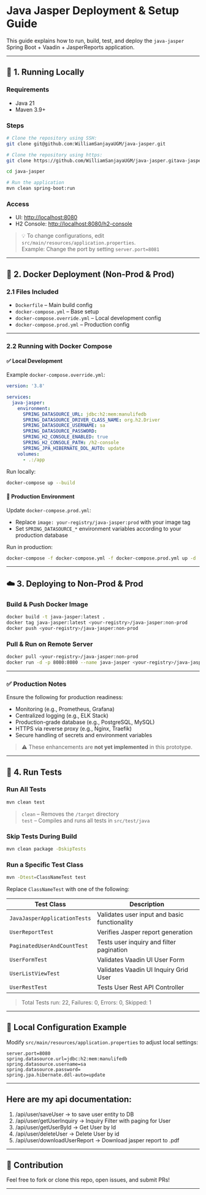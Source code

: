 # Java Jasper Deployment & Setup Guide

This guide explains how to run, build, test, and deploy the `java-jasper` Spring Boot + Vaadin + JasperReports application.

---

## 🚀 1. Running Locally

### Requirements

- Java 21
- Maven 3.9+

### Steps

```bash
# Clone the repository using SSH:
git clone git@github.com:WilliamSanjayaUGM/java-jasper.git

# Clone the repository using https:
git clone https://github.com/WilliamSanjayaUGM/java-jasper.gitava-jasper.git

cd java-jasper

# Run the application
mvn clean spring-boot:run
```

### Access

- UI: [http://localhost:8080](http://localhost:8080)
- H2 Console: [http://localhost:8080/h2-console](http://localhost:8080/h2-console)

> 💡 To change configurations, edit `src/main/resources/application.properties`.\
> Example: Change the port by setting `server.port=8081`

---

## 🐳 2. Docker Deployment (Non-Prod & Prod)

### 2.1 Files Included

- `Dockerfile` – Main build config
- `docker-compose.yml` – Base setup
- `docker-compose.override.yml` – Local development config
- `docker-compose.prod.yml` – Production config

---

### 2.2 Running with Docker Compose

#### ✅ Local Development

Example `docker-compose.override.yml`:

```yaml
version: '3.8'

services:
  java-jasper:
    environment:
      SPRING_DATASOURCE_URL: jdbc:h2:mem:manulifedb
      SPRING_DATASOURCE_DRIVER_CLASS_NAME: org.h2.Driver
      SPRING_DATASOURCE_USERNAME: sa
      SPRING_DATASOURCE_PASSWORD:
      SPRING_H2_CONSOLE_ENABLED: true
      SPRING_H2_CONSOLE_PATH: /h2-console
      SPRING_JPA_HIBERNATE_DDL_AUTO: update
    volumes:
      - .:/app
```

Run locally:

```bash
docker-compose up --build
```

#### 🚀 Production Environment

Update `docker-compose.prod.yml`:

- Replace `image: your-registry/java-jasper:prod` with your image tag
- Set `SPRING_DATASOURCE_*` environment variables according to your production database

Run in production:

```bash
docker-compose -f docker-compose.yml -f docker-compose.prod.yml up -d
```

---

## ☁️ 3. Deploying to Non-Prod & Prod

### Build & Push Docker Image

```bash
docker build -t java-jasper:latest .
docker tag java-jasper:latest <your-registry>/java-jasper:non-prod
docker push <your-registry>/java-jasper:non-prod
```

### Pull & Run on Remote Server

```bash
docker pull <your-registry>/java-jasper:non-prod
docker run -d -p 8080:8080 --name java-jasper <your-registry>/java-jasper:non-prod
```

---

### ✅ Production Notes

Ensure the following for production readiness:

- Monitoring (e.g., Prometheus, Grafana)
- Centralized logging (e.g., ELK Stack)
- Production-grade database (e.g., PostgreSQL, MySQL)
- HTTPS via reverse proxy (e.g., Nginx, Traefik)
- Secure handling of secrets and environment variables

> ⚠️ These enhancements are **not yet implemented** in this prototype.

---

## 🧪 4. Run Tests

### Run All Tests

```bash
mvn clean test
```

> `clean` – Removes the `/target` directory\
> `test` – Compiles and runs all tests in `src/test/java`

### Skip Tests During Build

```bash
mvn clean package -DskipTests
```

### Run a Specific Test Class

```bash
mvn -Dtest=ClassNameTest test
```

Replace `ClassNameTest` with one of the following:

| Test Class                   | Description                                  |
| ---------------------------- | -------------------------------------------- |
| `JavaJasperApplicationTests` | Validates user input and basic functionality |
| `UserReportTest`             | Verifies Jasper report generation            |
| `PaginatedUserAndCountTest`  | Tests user inquiry and filter pagination     |
| `UserFormTest`               | Validates Vaadin UI User Form                |
| `UserListViewTest`           | Validates Vaadin UI Inquiry Grid User        |
| `UserRestTest`               | Tests User Rest API Controller               |

> Total Tests run: 22, Failures: 0, Errors: 0, Skipped: 1
---

## 📁 Local Configuration Example

Modify `src/main/resources/application.properties` to adjust local settings:

```properties
server.port=8080
spring.datasource.url=jdbc:h2:mem:manulifedb
spring.datasource.username=sa
spring.datasource.password=
spring.jpa.hibernate.ddl-auto=update
```

---

## Here are my api documentation:

1. /api/user/saveUser             -> to save user entity to DB
2. /api/user/getUserInquiry       -> Inquiry Filter with paging for User
3. /api/user/getUserById          -> Get User by Id
4. /api/user/deleteUser           -> Delete User by id
5. /api/user/downloadUserReport   -> Download jasper report to .pdf

---

## 🤝 Contribution

Feel free to fork or clone this repo, open issues, and submit PRs!

---

